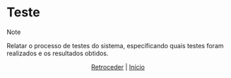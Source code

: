 # Teste

>[!NOTE]
> Relatar o processo de testes do sistema, especificando quais testes foram realizados e os resultados obtidos.

<div align="center">

[Retroceder](projeto.md) | [Início](README.md)

</div>
